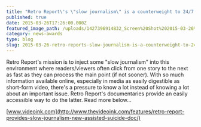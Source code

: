 ```yaml
---
title: "Retro Report\'s \"slow journalism\" is a counterweight to 24/7 news"
published: true
date: 2015-03-26T17:26:00.000Z
featured_image_path: /uploads/1427396914832_Screen%20Shot%202015-03-26%20at%201.25.38%20PM.png
category: news-awards
type: blog
slug: 2015-03-26-retro-reports-slow-journalism-is-a-counterweight-to-247-news
---
```


Retro Report's mission is to inject some "slow journalism" into this environment where readers/viewers often click from one story to the next as fast as they can process the main point (if not sooner). With so much information available online, especially in media as easily digestible as short-form video, there's a pressure to know a lot instead of knowing a lot about an important issue. Retro Report's documentaries provide an easily accessible way to do the latter. Read more below...

[www.videoink.com](http://www.thevideoink.com/features/retro-report-provides-slow-journalism-new-assisted-suicide-doc/)

